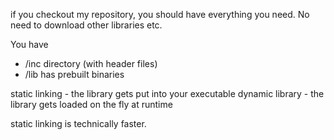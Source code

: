 if you checkout my repository, you should have everything you need. No need to download other libraries etc. 

You have 
- /inc directory (with header files)
- /lib has prebuilt binaries 

static linking - the library gets put into your executable 
dynamic library - the library gets loaded on the fly at runtime

static linking is technically faster. 